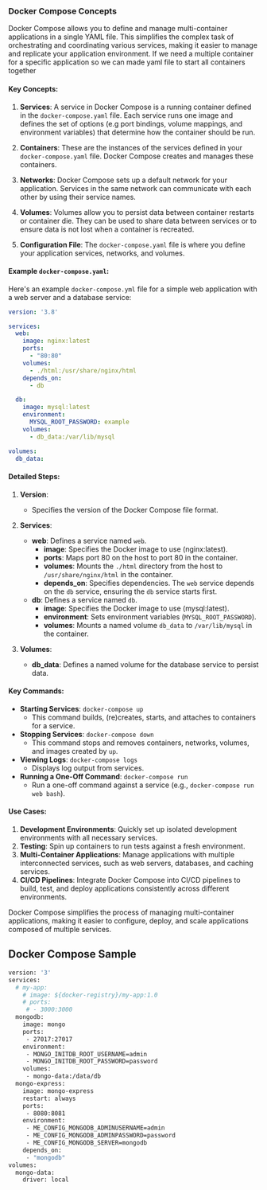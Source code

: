 ### Docker Compose Concepts

Docker Compose allows you to define and manage multi-container applications in a single YAML file. This simplifies the complex task of orchestrating and coordinating various services, making it easier to manage and replicate your application environment. If we need a multiple container for a specific application so we can made yaml file to start all containers together

#### Key Concepts:

1. **Services**: A service in Docker Compose is a running container defined in the `docker-compose.yaml` file. Each service runs one image and defines the set of options (e.g port bindings, volume mappings, and environment variables) that determine how the container should be run.

2. **Containers**: These are the instances of the services defined in your `docker-compose.yaml` file. Docker Compose creates and manages these containers.

3. **Networks**: Docker Compose sets up a default network for your application. Services in the same network can communicate with each other by using their service names.

4. **Volumes**: Volumes allow you to persist data between container restarts or container die. They can be used to share data between services or to ensure data is not lost when a container is recreated.

5. **Configuration File**: The `docker-compose.yaml` file is where you define your application services, networks, and volumes.

#### Example `docker-compose.yaml`:

Here's an example `docker-compose.yml` file for a simple web application with a web server and a database service:

```yaml
version: '3.8'

services:
  web:
    image: nginx:latest
    ports:
      - "80:80"
    volumes:
      - ./html:/usr/share/nginx/html
    depends_on:
      - db

  db:
    image: mysql:latest
    environment:
      MYSQL_ROOT_PASSWORD: example
    volumes:
      - db_data:/var/lib/mysql

volumes:
  db_data:
```

#### Detailed Steps:

1. **Version**: 
   - Specifies the version of the Docker Compose file format.

2. **Services**:
   - **web**: Defines a service named `web`.
     - **image**: Specifies the Docker image to use (nginx:latest).
     - **ports**: Maps port 80 on the host to port 80 in the container.
     - **volumes**: Mounts the `./html` directory from the host to `/usr/share/nginx/html` in the container.
     - **depends_on**: Specifies dependencies. The `web` service depends on the `db` service, ensuring the `db` service starts first.
   - **db**: Defines a service named `db`.
     - **image**: Specifies the Docker image to use (mysql:latest).
     - **environment**: Sets environment variables (`MYSQL_ROOT_PASSWORD`).
     - **volumes**: Mounts a named volume `db_data` to `/var/lib/mysql` in the container.

3. **Volumes**:
   - **db_data**: Defines a named volume for the database service to persist data.

#### Key Commands:

- **Starting Services**: `docker-compose up`
  - This command builds, (re)creates, starts, and attaches to containers for a service.
- **Stopping Services**: `docker-compose down`
  - This command stops and removes containers, networks, volumes, and images created by `up`.
- **Viewing Logs**: `docker-compose logs`
  - Displays log output from services.
- **Running a One-Off Command**: `docker-compose run`
  - Run a one-off command against a service (e.g., `docker-compose run web bash`).

#### Use Cases:

1. **Development Environments**: Quickly set up isolated development environments with all necessary services.
2. **Testing**: Spin up containers to run tests against a fresh environment.
3. **Multi-Container Applications**: Manage applications with multiple interconnected services, such as web servers, databases, and caching services.
4. **CI/CD Pipelines**: Integrate Docker Compose into CI/CD pipelines to build, test, and deploy applications consistently across different environments.

Docker Compose simplifies the process of managing multi-container applications, making it easier to configure, deploy, and scale applications composed of multiple services.




## Docker Compose Sample

```bash
version: '3'
services:
  # my-app:
    # image: ${docker-registry}/my-app:1.0
    # ports:
     # - 3000:3000
  mongodb:
    image: mongo
    ports:
     - 27017:27017
    environment:
     - MONGO_INITDB_ROOT_USERNAME=admin
     - MONGO_INITDB_ROOT_PASSWORD=password
    volumes:
     - mongo-data:/data/db
  mongo-express:
    image: mongo-express
    restart: always
    ports:
     - 8080:8081
    environment:
     - ME_CONFIG_MONGODB_ADMINUSERNAME=admin
     - ME_CONFIG_MONGODB_ADMINPASSWORD=password
     - ME_CONFIG_MONGODB_SERVER=mongodb
    depends_on:
     - "mongodb"
volumes:
  mongo-data:
    driver: local
```

